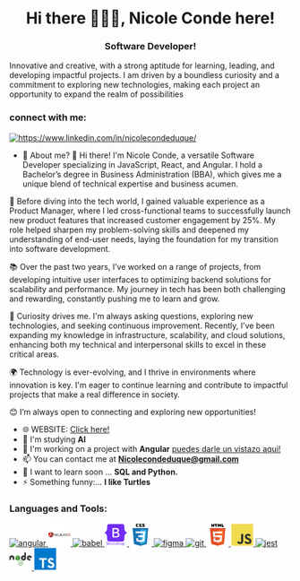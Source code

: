 <h1 align="center"> Hi there 👩🏿‍💻, Nicole Conde here!</h1>
<h3 align="center">Software Developer!</h3>
Innovative and creative, with a strong aptitude for learning, leading, and developing impactful projects. I am driven by a boundless curiosity and a commitment to exploring new technologies, making each project an opportunity to expand the realm of possibilities

<h3 align="left">connect with me:</h3>
<a href="https://www.linkedin.com/in/nicolecondeduque/" target="blank"><img align="center" src="https://raw.githubusercontent.com/rahuldkjain/github-profile-readme-generator/master/src/images/icons/Social/linked-in-alt.svg" alt="https://www.linkedin.com/in/nicolecondeduque/" height="30" width="40" /></a>
</p>

- 🔭 About me?
👋 Hi there! I'm Nicole Conde, a versatile Software Developer specializing in JavaScript, React, and Angular. I hold a Bachelor’s degree in Business Administration (BBA), which gives me a unique blend of technical expertise and business acumen.

💼 Before diving into the tech world, I gained valuable experience as a Product Manager, where I led cross-functional teams to successfully launch new product features that increased customer engagement by 25%. My role helped sharpen my problem-solving skills and deepened my understanding of end-user needs, laying the foundation for my transition into software development.

📚 Over the past two years, I’ve worked on a range of projects, from developing intuitive user interfaces to optimizing backend solutions for scalability and performance. My journey in tech has been both challenging and rewarding, constantly pushing me to learn and grow.

🚀 Curiosity drives me. I'm always asking questions, exploring new technologies, and seeking continuous improvement. Recently, I’ve been expanding my knowledge in infrastructure, scalability, and cloud solutions, enhancing both my technical and interpersonal skills to excel in these critical areas.

🌍 Technology is ever-evolving, and I thrive in environments where innovation is key. I'm eager to continue learning and contribute to impactful projects that make a real difference in society.

😊 I’m always open to connecting and exploring new opportunities!

- 🌐 WEBSITE: [Click here!](https://www.nicoleconde.com)
- 🌱 I'm studying **AI**
- 💬  I'm working on a project with **Angular** [puedes darle un vistazo aqui!](https://github.com/NicoleCondeDuque/DEV003-burger-queen-api-client)
- 📫 You can contact me at **Nicolecondeduque@gmail.com**
- 🤔 I want to learn soon ... **SQL and Python.**
- ⚡ Something funny:... **I like Turtles**

<h3 align="left">Languages and Tools:</h3>
<p align="left"> <a href="https://angular.io" target="_blank" rel="noreferrer"> <img src="https://angular.io/assets/images/logos/angular/angular.svg" alt="angular" width="40" height="40"/> </a> <a href="https://angular.io" target="_blank" rel="noreferrer"> <img src="https://raw.githubusercontent.com/devicons/devicon/master/icons/angularjs/angularjs-original-wordmark.svg" alt="angularjs" width="40" height="40"/> </a> <a href="https://babeljs.io/" target="_blank" rel="noreferrer"> <img src="https://www.vectorlogo.zone/logos/babeljs/babeljs-icon.svg" alt="babel" width="40" height="40"/> </a> <a href="https://getbootstrap.com" target="_blank" rel="noreferrer"> <img src="https://raw.githubusercontent.com/devicons/devicon/master/icons/bootstrap/bootstrap-plain-wordmark.svg" alt="bootstrap" width="40" height="40"/> </a> <a href="https://www.w3schools.com/css/" target="_blank" rel="noreferrer"> <img src="https://raw.githubusercontent.com/devicons/devicon/master/icons/css3/css3-original-wordmark.svg" alt="css3" width="40" height="40"/> </a> <a href="https://www.figma.com/" target="_blank" rel="noreferrer"> <img src="https://www.vectorlogo.zone/logos/figma/figma-icon.svg" alt="figma" width="40" height="40"/> </a> <a href="https://git-scm.com/" target="_blank" rel="noreferrer"> <img src="https://www.vectorlogo.zone/logos/git-scm/git-scm-icon.svg" alt="git" width="40" height="40"/> </a> <a href="https://www.w3.org/html/" target="_blank" rel="noreferrer"> <img src="https://raw.githubusercontent.com/devicons/devicon/master/icons/html5/html5-original-wordmark.svg" alt="html5" width="40" height="40"/> </a> <a href="https://developer.mozilla.org/en-US/docs/Web/JavaScript" target="_blank" rel="noreferrer"> <img src="https://raw.githubusercontent.com/devicons/devicon/master/icons/javascript/javascript-original.svg" alt="javascript" width="40" height="40"/> </a> <a href="https://jestjs.io" target="_blank" rel="noreferrer"> <img src="https://www.vectorlogo.zone/logos/jestjsio/jestjsio-icon.svg" alt="jest" width="40" height="40"/> </a> <a href="https://nodejs.org" target="_blank" rel="noreferrer"> <img src="https://raw.githubusercontent.com/devicons/devicon/master/icons/nodejs/nodejs-original-wordmark.svg" alt="nodejs" width="40" height="40"/> </a> <a href="https://www.typescriptlang.org/" target="_blank" rel="noreferrer"> <img src="https://raw.githubusercontent.com/devicons/devicon/master/icons/typescript/typescript-original.svg" alt="typescript" width="40" height="40"/> </a> </p>


